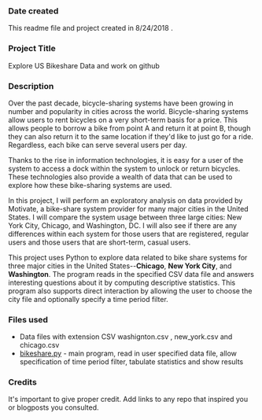 ### Date created
This readme file and project created in 8/24/2018 .

### Project Title
Explore US Bikeshare Data and work on github

### Description

Over the past decade, bicycle-sharing systems have been growing in number and popularity in cities across the world. Bicycle-sharing systems allow users to rent bicycles on a very short-term basis for a price. This allows people to borrow a bike from point A and return it at point B, though they can also return it to the same location if they'd like to just go for a ride. Regardless, each bike can serve several users per day.

Thanks to the rise in information technologies, it is easy for a user of the system to access a dock within the system to unlock or return bicycles. These technologies also provide a wealth of data that can be used to explore how these bike-sharing systems are used.

In this project, I will perform an exploratory analysis on data provided by Motivate, a bike-share system provider for many major cities in the United States. I will compare the system usage between three large cities: New York City, Chicago, and Washington, DC. I will also see if there are any differences within each system for those users that are registered, regular users and those users that are short-term, casual users.

This project uses Python to explore data related to bike share systems for three major cities in the United States--**Chicago**, **New York City**, and **Washington**. 
The program reads in the specified CSV data file and answers interesting questions about it by computing descriptive statistics. 
This program also supports direct interaction by allowing the user to choose the city file and optionally specify a time period filter.

### Files used
* Data files with extension CSV washignton.csv , new_york.csv and chicago.csv
* [bikeshare.py](bikeshare.py) - main program, read in user specified data file, allow specification of time period filter, tabulate statistics and show results

### Credits
It's important to give proper credit. Add links to any repo that inspired you or blogposts you consulted.

